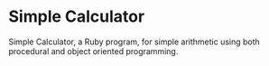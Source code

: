 # Simple Calculator

Simple Calculator, a Ruby program, for simple arithmetic using both procedural and object oriented programming.
